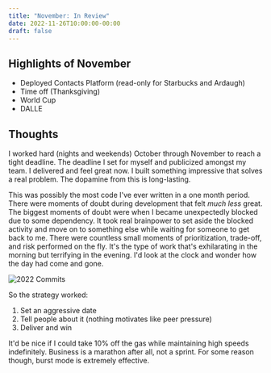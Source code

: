 ```yaml
---
title: "November: In Review"
date: 2022-11-26T10:00:00-00:00
draft: false
---
```



## Highlights of November

- Deployed Contacts Platform (read-only for Starbucks and Ardaugh)
- Time off (Thanksgiving)
- World Cup
- DALLE

## Thoughts

I worked hard (nights and weekends) October through November to reach a tight deadline. The deadline I set for myself and publicized amongst my team. I delivered and feel great now. I built something impressive that solves a real problem. The dopamine from this is long-lasting.

This was possibly the most code I've ever written in a one month period. There were moments of doubt during development that felt _much less_ great. The biggest moments of doubt were when I became unexpectedly blocked due to some dependency. It took real brainpower to set aside the blocked activity and move on to something else while waiting for someone to get back to me. There were countless small moments of prioritization, trade-off, and risk performed on the fly. It's the type of work that's exhilarating in the morning but terrifying in the evening. I'd look at the clock and wonder how the day had come and gone.  

![2022 Commits](/images/2022-november/code.png)

So the strategy worked:
1. Set an aggressive date
2. Tell people about it (nothing motivates like peer pressure)
3. Deliver and win

It'd be nice if I could take 10% off the gas while maintaining high speeds indefinitely. Business is a marathon after all, not a sprint. For some reason though, burst mode is extremely effective.








